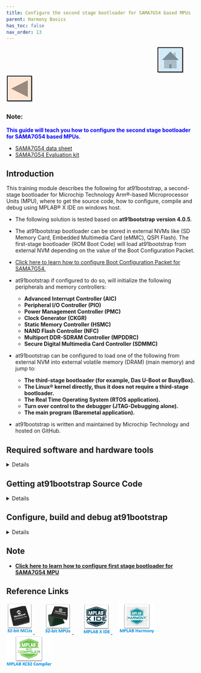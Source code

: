 ```yaml
---
title: Configure the second stage bootloader for SAMA7G54 based MPUs
parent: Harmony Basics
has_toc: false
nav_order: 13
---
```


&nbsp;&nbsp;&nbsp;&nbsp;&nbsp;&nbsp;&nbsp;&nbsp;&nbsp;&nbsp;&nbsp;&nbsp;&nbsp;&nbsp;&nbsp;&nbsp;&nbsp;&nbsp;&nbsp;&nbsp;&nbsp;&nbsp;&nbsp;&nbsp;&nbsp;&nbsp;&nbsp;&nbsp; &nbsp;&nbsp;&nbsp;&nbsp;&nbsp;&nbsp;&nbsp;&nbsp;&nbsp;&nbsp;&nbsp;&nbsp;&nbsp;&nbsp;&nbsp;&nbsp;&nbsp;&nbsp;&nbsp;&nbsp;&nbsp;&nbsp;&nbsp;&nbsp;&nbsp;&nbsp;&nbsp;&nbsp;&nbsp;&nbsp;&nbsp;&nbsp;&nbsp;&nbsp;&nbsp;&nbsp;&nbsp;&nbsp;&nbsp;&nbsp;&nbsp;&nbsp;&nbsp;&nbsp;&nbsp;&nbsp;&nbsp;&nbsp;&nbsp;&nbsp;&nbsp;&nbsp;&nbsp;&nbsp;&nbsp;&nbsp;&nbsp;&nbsp;&nbsp;&nbsp;&nbsp;&nbsp;&nbsp;&nbsp;&nbsp;&nbsp;&nbsp;&nbsp;&nbsp;&nbsp;&nbsp;&nbsp;[<img src="../../r_images/quick_home.png" title="Home">](../../../readme.md) [<img src="../../r_images/quick_back.png"  title="Back">](../readme.md)


### Note:
<span style="color:blue"> **This guide will teach you how to configure the second stage bootloader for SAMA7G54 based MPUs.**
- [SAMA7G54 data sheet](https://www.microchip.com/en-us/product/SAMA7G54)
- [SAMA7G54 Evaluation kit](https://www.microchip.com/en-us/development-tool/EV21H18A)

## Introduction
This training module describes the following for at91bootstrap, a second-stage bootloader for Microchip Technology Arm®-based Microprocessor Units (MPU), 
  where to get the source code, how to configure, compile and debug using MPLAB® X IDE on windows host.

* The following solution is tested based on **at91bootstrap version 4.0.5**.

* The at91bootstrap bootloader can be stored in external NVMs like (SD Memory Card, Embedded Multimedia Card (eMMC), QSPI Flash).
  The first-stage bootloader (ROM Boot Code) will load at91bootstrap from external NVM depending on the value of the Boot Configuration Packet. 

* [Click here to learn how to configure Boot Configuration Packet for SAMA7G54.](../sama7g54_configure_first_stage_bootloader/readme.md)


* at91bootstrap if configured to do so, will initialize the following peripherals and memory controllers:
  * **Advanced Interrupt Controller (AIC)**
  * **Peripheral I/O Controller (PIO)**
  * **Power Management Controller (PMC)**
  * **Clock Generator (CKGR)**
  * **Static Memory Controller (HSMC)**
  * **NAND Flash Controller (NFC)**
  * **Multiport DDR-SDRAM Controller (MPDDRC)**
  * **Secure Digital Multimedia Card Controller (SDMMC)**

* at91bootstrap can be configured to load one of the following from external NVM into external volatile memory (DRAM) (main memory) and jump to:
  * **The third-stage bootloader (for example, Das U-Boot or BusyBox).**
  * **The Linux® kernel directly, thus it does not require a third-stage bootloader.**
  * **The Real Time Operating System (RTOS application).**
  * **Turn over control to the debugger (JTAG-Debugging alone).**
  * **The main program (Baremetal application).**

* at91bootstrap is written and maintained by Microchip Technology and hosted on GitHub.


## Required software and hardware tools
<details>
  <summary> Details
</summary>  <br>
This document is written with the assumption that the user is aware of the external NVMS & DDR memory available in the respective SAMA7G54 boards (Like Evaluation Kits, SIP or SOM) by reading the respective user guide.

* To build/debug at91bootstrap using MPLAB® X IDE on windows host, the following tools should be installed properly:
  * [Download and install MPLAB® X IDE.](https://www.microchip.com/en-us/tools-resources/develop/mplab-x-ide)
  * [Download and install XC32 Compiler.](https://www.microchip.com/en-us/tools-resources/develop/mplab-xc-compilers)
* User can use below hardware tools:
  * [SAMA7G54 Evaluation kit.](https://www.microchip.com/en-us/development-tool/EV21H18A)
  
</details> 

## Getting at91bootstrap Source Code
<details>
  <summary> Details
</summary>  <br>
  
  1. **Create a Project Directory:** Create a project directory to keep all the sources together for a given project. For the purpose of this tutorial topic, the created project directory is  **Harmony3**. 

  2. **Get at91bootstrap:** Get the complete source code of at91bootstrap by either of the following ways:
      * If you have git installed, clone the repo into the project directory by using the command:
         
		 $ git clone git@https://github.com/linux4sam/at91bootstrap
      * If you don't have git installed, then
        [Download at91bootstrap](https://github.com/linux4sam/at91bootstrap) and unzip into your project directory.
        <img src = "images/directory.png" align="middle">

</details> 
 
## Configure, build and debug at91bootstrap
<details>
  <summary> Details
</summary>  <br>
at91bootstrap can be configured to load the final application from any of the external NVMs available on the board like QSPI, e.MMC, SD CARD to DRAM and execute from it.

User should follow the below steps to build the at91bootstrap as per their external NVM preference:
1. Preparing the build Environment.
2. Configure the at91bootstrap.
3. Create a Custom Board Configuration.
4. Building the at91bootstrap.
5. Debugging the at91bootstrap.

### 1. Preparing the build Environment
<details>
  <summary> Details
</summary>  <br>
  
  1.1. **Open at91Bootstrap project:** To begin, launch MPLAB® X IDE and then go to File --> Open Project -->choose downloaded at91bootstrap project.
      <img src = "images/1_1.png" align="middle">

    Now set it as main project.
  <img src = "images/1_1a.png" align="middle">

  1.2. **Compiler setting:** User can use XC32 compiler to build at91bootstrap.   
       Go to Project --> Properties --> Makefile ---> Copy the XC32 installation path and update it in the build/debug and clean command --> Apply ---> ok.

   E.g. Build/Debug command: make CROSS_COMPILE="C:/Program Files/Microchip/xc32/v4.30/bin/bin/pic32c-"

       Clean command: make mplabclean CROSS_COMPILE="C:/Program Files/Microchip/xc32/v4.30/bin/bin/pic32c-"

   <img src = "images/1_2.png" align="middle">
 
 
</details>

### 2. Configure the at91bootstrap
<details>
  <summary> Details
</summary>  <br>
The at91bootstrap can be configured to load from any one of the user-preferred NVMs by using KCONFIG. 

Depending on your hardware setup (sama7g54<board>) and the preferred NVMs (Either QSPI or e.MMC or SD-Card) or to debug on MPLAB® X IDE, select one of the below options explained in the following sub-chapters.


**Legendry:** board can be evaluation Kit (ek). E.g., sama7g54-ek.

   2.1. Configure at91bootstrap for debug use with MPLAB® X IDE.
   
   2.2. Configure at91bootstrap to load application from QSPI.
   
   2.3. Configure at91bootstrap to load application from e.MMC.
   
   2.4. Configure at91bootstrap to load application from SDCARD.

In addition to the above configuration for the external NVMs, user can also customize the default configuration like external RAM size and type, external clock source etc. which is explained in section 2.5.

#### 2.1 Configure at91bootstrap for debug use with MPLAB® X IDE
<details>
  <summary> Details
</summary>   <br>
The at91bootstrap built from sama7g54<board>_bkptnone_defconfig can only be used for debugging the application using MPLAB® X IDE.

**Note:** bkptnone_defconfig configures the at91bootstrap to continuously loops at the end of its execution, hence IDE can take over control (time-out message) and now continue to download the application in the user space. Therefore, this bkptnone_defconfig should be used only to debug the application using MPLAB X IDE.


To do this, go to
Project --> Properties --> Kconfig --> load --> **project directory** --> configs --> **sama7g5ek_bkptnone_defconfig** --> Open.

<img src = "images/2_1a.png" align="middle">

This will do the kconfig for building at91bootstrap for debug use with MPLAB X IDE.

After opening the configuration file, the Kconfig will be as shown below.
<img src = "images/2_1b.png" align="middle">

Now Click **Apply** --> **OK**.
</details>

#### 2.2. Configure at91bootstrap to load application from QSPI
<details>
  <summary> Details
</summary>  <br>

at91bootstrap can be configured to load the harmony application from QSPI into external volatile memory (DRAM) as follows.

To do this, go to
Project --> Properties --> Kconfig --> load --> **project directory** --> configs --> **sama7g5ekdf_qspi_uboot_defconfig**  --> Open

**Legendry:** df --> Data Flash

<img src = "images/2_2a.png" align="middle">

Then perform the following changes:
  * Next software type --> **Load 4MB into the start of SDRAM**.
  * Demo application image storage setup:
    * Flash offset for Demo App --> QSPI offset where a user wants to flash the application.: Eg: 0x200000.
    * Demo app image size --> Size of the app image to be copied from QSPI to DRAM by at91bootstrap.
    * External RAM address to load Demo-App image --> It should match the .text load address in your application linker script. Eg:0x6ff00000.

An example configuration for SAMA7G54-EK is shown below.

<img src = "images/2_2b.png" align="middle">

This completes the configuration for building at91bootstrap to load the harmony application from QSPI into external volatile memory (DRAM) and then execute it from DRAM.
</details>

#### 2.3. Configure at91bootstrap to load application from e.MMC
<details>
  <summary> Details
</summary>  <br>
at91bootstrap can be configured to load the harmony application from NAND flash into external volatile memory (DRAM) as follows.

Project --> Properties --> Kconfig --> load --> **project directory** --> configs --> **sama7g5ekemmc_uboot_defconfig** --> Open.

<img src = "images/2_3a.png" align="middle">

Then perform the following changes:
  * Select SD Card Host Controller as **On SDHC0**.
  * Next software type --> **Load 4MB into the start of SDRAM**.
  * Demo application image storage setup:
    * External RAM address to load Demo-App image --> It should match the .text load address in your application linker script. Eg:0x6ff00000.
    * Next Software Image File name --> Name of your application binary. Eg:harmony.bin.

An example configuration for SAMA7G54-EK is shown below.
 
<img src = "images/2_3b.png" align="middle">

It completes the kconfig for building at91bootstrap to load the harmony application from e.MMC flash into external volatile memory (DRAM) and then execute it from DRAM.

</details>

#### 2.4. Configure at91bootstrap to load application from SDCARD
<details>
  <summary> Details
</summary>   <br>

at91bootstrap can be configured to load the harmony application from SD card memory into external volatile memory (DRAM) as follows.
Project --> Properties --> Kconfig --> load --> **project directory** --> configs --> sama7g5eksd_uboot_defconfig --> Open.

<img src = "images/3_4a.png" align="middle">
 
Then perform the following changes:
  * Select SD Card Host Controller as **On SDHC1**.	
  * Next software type --> Load 4MB into the start of SDRAM.
  * Demo application image storage setup.
    * External RAM address to load Demo-App image --> It should match the .text load address in your application linker script. Eg:0x6ff00000.
    * Next Software Image File name --> Name of your application binary. Eg:harmony.bin.

An example configuration for SAMA7G54-EK is shown below.

<img src = "images/2_4b.png" align="middle">

It completes the kconfig for building at91bootstrap to load the harmony application from SD card memory into external volatile memory (DRAM) and then execute it from DRAM.

</details>

#### 2.5. Customizing other default configuration
<details>
  <summary> Details
</summary>  <br>
User can customize the clock source, Display Banner (Display banner is the output string in the serial console when at91bootstrap begins running), external RAM-type and size, different SD card slot if SDCard is the user preferred NVM on the default configuration.

To do this, go to Project --> Properties --> Kconfig.

An example customization using SAMA7G54-EK board is shown below:
<img src = "images/3.png" align="middle">

</details>
</details>

### 3. Create a Custom Board Configuration
<details>
  <summary> Details
</summary>  <br>
This section is for advanced developers who wish to create a custom board configuration (almost from scratch) for the at91bootstap bootloader for their custom board.

* **Dependencies**
  * **Linux Host:** It is recommended to do customization using Linux Host.

  * **GIT:** Install GIT and clone at91bootstrap by using the following command:
  
       $ git clone https://github.com/linux4sam/at91bootstrap.git
  
  * Then follow the steps in [this link](https://microchipdeveloper.com/32mpu:at91bootstrap-board) to do customization and contribution of your customized code to Microchip at91bootstrap.

</details>


### 4. Building the at91bootstrap
<details>
  <summary> Details
</summary>   <br>
To build the at91bootstrap go to project --> Clean and build or simply click the build icon in the IDE.

<img src = "images/4a.png" align="middle"> 

**Note:** When building using XC32 compiler, if a user doesn’t have XC32 pro compiler, a warning saying cannot optimize size will pop up in the compiler output window as follows. To avoid this either use XC32 pro compiler or just ignore this.

<img src = "images/4b.png" align="middle"> 

Once the build is successful, you will get the build success message in the IDE as shown in the above Image.

Now user will be able to see the boot.bin file in the **project directory**/build/binaries.

boot.bin file is the at91bootstrap file.

<img src = "images/4c.png" align="middle"> 

Now the user can use the boot.bin file to 
  * [Flash it to the respective NVM.](../sama7g54_flash_boot_application_using_samba/readme.md)
                                    (or)
  * Debug the at91bootstrap using MPLAB X IDE as explained in the next section.
</details>

### 5. Debugging the at91bootstrap
<details>
  <summary> Details
</summary>  <br>
To debug the at91bootstrap, go to project --> Set as main project.
Then click project --> Debug or simply click the debug icon in the IDE.
Now user can start debugging the at91bootstrp by clicking the debug symbols available in the IDE like Step into, Reset, Step over etc.

<img src = "images/5a.png" align="middle">

When debugging the application, serial console outputs can be monitored by connecting windows host with the board (Eg: SAMA7G54-EK) through a terminal emulation program.
An example image showing the serial console output while debugging at91bootstrap is shown below.
<img src = "images/5b.png" align="middle">

This completes the training module to configure, build & debug at91bootstrap for different user preferred NVMs.
</details>
</details>

## Note
  * **[Click here to learn how to configure first stage bootloader for SAMA7G54 MPU](../sama7g54_configure_first_stage_bootloader/readme.md)**

## Reference Links
[<a href="https://www.microchip.com/design-centers/32-bit" target="_blank"> <img src="../../r_images/32_bit_mcus.png"> </a>]()  &nbsp; &nbsp; &nbsp; [<a href="https://www.microchip.com/design-centers/32-bit-mpus" target="_blank"> <img src="../../r_images/32_bit_mpus.png"> </a>]()  &nbsp; &nbsp; &nbsp; [<a href="https://www.microchip.com/mplab/mplab-x-ide" target="_blank"> <img src="../../r_images/mplab_x_ide.png"> </a>]()  &nbsp; &nbsp; [<a href="https://www.microchip.com/mplab/mplab-harmony" target="_blank"> <img src="../../r_images/mplab_harmony.png"> </a>]() [<a href="https://www.microchip.com/mplab/compilers" target="_blank"> <img src="../../r_images/mplab_compiler.png"> </a>]()  
